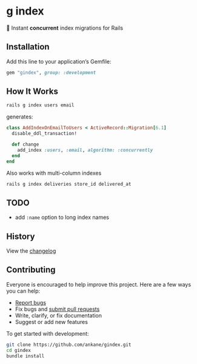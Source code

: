 # g index

:speedboat: Instant **concurrent** index migrations for Rails

## Installation

Add this line to your application’s Gemfile:

```ruby
gem "gindex", group: :development
```

## How It Works

```sh
rails g index users email
```

generates:

```ruby
class AddIndexOnEmailToUsers < ActiveRecord::Migration[6.1]
  disable_ddl_transaction!

  def change
    add_index :users, :email, algorithm: :concurrently
  end
end
```

Also works with multi-column indexes

```sh
rails g index deliveries store_id delivered_at
```

## TODO

- add `:name` option to long index names

## History

View the [changelog](https://github.com/ankane/gindex/blob/master/CHANGELOG.md)

## Contributing

Everyone is encouraged to help improve this project. Here are a few ways you can help:

- [Report bugs](https://github.com/ankane/gindex/issues)
- Fix bugs and [submit pull requests](https://github.com/ankane/gindex/pulls)
- Write, clarify, or fix documentation
- Suggest or add new features

To get started with development:

```sh
git clone https://github.com/ankane/gindex.git
cd gindex
bundle install
```
